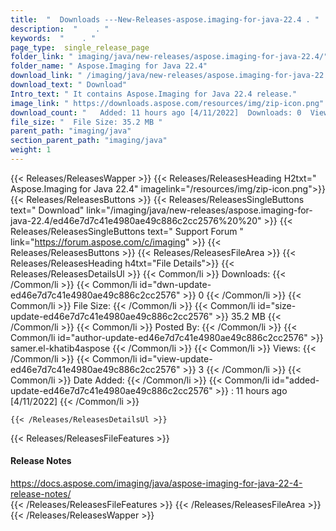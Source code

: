 ```yaml
---
title:  "  Downloads ---New-Releases-aspose.imaging-for-java-22.4 . " 
description:  "    . " 
keywords:  "    . " 
page_type:  single_release_page
folder_link: " imaging/java/new-releases/aspose.imaging-for-java-22.4/"
folder_name: " Aspose.Imaging for Java 22.4"
download_link: " /imaging/java/new-releases/aspose.imaging-for-java-22.4/ed46e7d7c41e4980ae49c886c2cc2576"
download_text: " Download"
Intro_text: " It contains Aspose.Imaging for Java 22.4 release."
image_link: " https://downloads.aspose.com/resources/img/zip-icon.png"
download_count: "   Added: 11 hours ago [4/11/2022]  Downloads: 0  Views: 2"
file_size: "  File Size: 35.2 MB "
parent_path: "imaging/java"
section_parent_path: "imaging/java"
weight: 1 
---
```


{{< Releases/ReleasesWapper >}}
  {{< Releases/ReleasesHeading H2txt=" Aspose.Imaging for Java 22.4" imagelink="/resources/img/zip-icon.png">}}
  {{< Releases/ReleasesButtons >}}
    {{< Releases/ReleasesSingleButtons text=" Download" link="/imaging/java/new-releases/aspose.imaging-for-java-22.4/ed46e7d7c41e4980ae49c886c2cc2576%20%20" >}}
    {{< Releases/ReleasesSingleButtons text=" Support Forum " link="https://forum.aspose.com/c/imaging" >}}
  {{< Releases/ReleasesButtons >}}
  {{< Releases/ReleasesFileArea >}}
    {{< Releases/ReleasesHeading h4txt="File Details">}}
    {{< Releases/ReleasesDetailsUl >}}
            {{< Common/li  >}} Downloads: {{< /Common/li >}} 
      {{< Common/li id="dwn-update-ed46e7d7c41e4980ae49c886c2cc2576" >}} 0 {{< /Common/li >}} 
      {{< Common/li  >}} File Size: {{< /Common/li >}} 
      {{< Common/li id="size-update-ed46e7d7c41e4980ae49c886c2cc2576" >}} 35.2 MB {{< /Common/li >}} 
      {{< Common/li  >}} Posted By: {{< /Common/li >}} 
      {{< Common/li id="author-update-ed46e7d7c41e4980ae49c886c2cc2576" >}} samer.el-khatib4aspose {{< /Common/li >}} 
      {{< Common/li  >}} Views: {{< /Common/li >}} 
      {{< Common/li id="view-update-ed46e7d7c41e4980ae49c886c2cc2576" >}} 3 {{< /Common/li >}} 
      {{< Common/li  >}} Date Added: {{< /Common/li >}} 
      {{< Common/li id="added-update-ed46e7d7c41e4980ae49c886c2cc2576" >}} : 11 hours ago [4/11/2022] {{< /Common/li >}} 

    {{< /Releases/ReleasesDetailsUl >}}

  {{< Releases/ReleasesFileFeatures >}}
      <h4>Release Notes</h4><div><a href="https://docs.aspose.com/imaging/java/aspose-imaging-for-java-22-4-release-notes/">https://docs.aspose.com/imaging/java/aspose-imaging-for-java-22-4-release-notes/</a></div>
  {{< /Releases/ReleasesFileFeatures >}}
 {{< /Releases/ReleasesFileArea >}}
{{< /Releases/ReleasesWapper >}}


